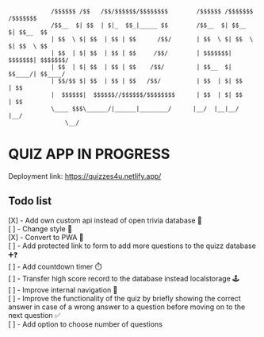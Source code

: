                 /$$$$$$ /$$   /$$/$$$$$$/$$$$$$$$        /$$$$$$ /$$$$$$$ /$$$$$$$
                /$$__  $| $$  | $|_  $$_|_____ $$        /$$__  $| $$__  $| $$__  $$
                | $$  \ $| $$  | $$ | $$      /$$/       | $$  \ $| $$  \ $| $$  \ $$
                | $$  | $| $$  | $$ | $$     /$$/        | $$$$$$$| $$$$$$$| $$$$$$$/
                | $$  | $| $$  | $$ | $$    /$$/         | $$__  $| $$____/| $$____/
                | $$/$$ $| $$  | $$ | $$   /$$/          | $$  | $| $$     | $$
                |  $$$$$$|  $$$$$$//$$$$$$/$$$$$$$$      | $$  | $| $$     | $$
                \____ $$$\______/|______|________/      |__/  |__|__/     |__/
                    \__/

# QUIZ APP IN PROGRESS

Deployment link: <a hred="https://quizzes4u.netlify.app/">https://quizzes4u.netlify.app/</a>

## Todo list

[X] - Add own custom api instead of open trivia database 💾  
[ ] - Change style 💄  
[X] - Convert to PWA 📱  
[ ] - Add protected link to form to add more questions to the quizz database ➕❓  
[ ] - Add countdown timer ⏱️  
[ ] - Transfer high score record to the database instead localstorage 🕹️  
[ ] - Improve internal navigation 🧭  
[ ] - Improve the functionality of the quiz by briefly showing the correct answer in case of a wrong answer to a question before moving on to the next question ✅  
[ ] - Add option to choose number of questions
